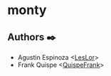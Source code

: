 # monty
## Authors :black_nib:

* Agustin Espinoza <[LesLor](https://github.com/tinespinosaa)>
* Frank Quispe <[QuispeFrank](https://github.com/QuispeFrank)>

